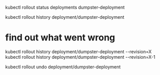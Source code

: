 kubectl rollout status deployments dumpster-deployment

kubectl rollout history deployment/dumpster-deployment

# find out what went wrong
kubectl rollout history deployment/dumpster-deployment --revision=X
kubectl rollout history deployment/dumpster-deployment --revision=X-1

kubectl rollout undo deployment/dumpster-deployment